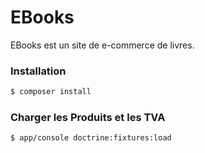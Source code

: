 # EBooks

EBooks est un site de e-commerce de livres.

### Installation

```sh
$ composer install
```

### Charger les Produits et les TVA

```sh
$ app/console doctrine:fixtures:load 
```